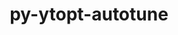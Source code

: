---
title: "py-ytopt-autotune"
layout: cache
categories: [package, develop]
meta: {"compilers": ["gcc@11.4.0", "gcc@9.4.0"], "num_specs": 12, "num_specs_by_stack": {"e4s": 9, "e4s-neoverse_v1": 2, "e4s-power": 1, "root": 12}, "oss": ["ubuntu20.04", "ubuntu22.04"], "platforms": ["linux"], "stacks": ["e4s", "e4s-neoverse_v1", "e4s-power", "root"], "targets": ["neoverse_v1", "ppc64le", "x86_64_v3"], "versions": ["1.1.0"]}
spec_details: [{"compiler": "gcc@11.4.0", "hash": "7a2fsmvyy7karour3e2dok37kntbvhmt", "os": "ubuntu22.04", "platform": "linux", "size": "-", "stacks": ["e4s", "root"], "target": "x86_64_v3", "variants": ["build_system=python_pip", "patches:=60375df"], "versions": ["1.1.0"]}, {"compiler": "gcc@11.4.0", "hash": "ac6wrf3bxwxfpx25heozysoyjjmvtspt", "os": "ubuntu22.04", "platform": "linux", "size": "-", "stacks": ["e4s", "root"], "target": "x86_64_v3", "variants": ["build_system=python_pip", "patches:=60375df"], "versions": ["1.1.0"]}, {"compiler": "gcc@11.4.0", "hash": "eo6jmfcdd2gpk7yudqr4buiqgxmuhvm6", "os": "ubuntu22.04", "platform": "linux", "size": "-", "stacks": ["e4s-neoverse_v1", "root"], "target": "neoverse_v1", "variants": ["build_system=python_pip", "patches:=60375df"], "versions": ["1.1.0"]}, {"compiler": "gcc@11.4.0", "hash": "ev5p4lhpftavtrbibtzhurrwusbbn4fn", "os": "ubuntu22.04", "platform": "linux", "size": "-", "stacks": ["e4s", "root"], "target": "x86_64_v3", "variants": ["build_system=python_pip", "patches:=60375df"], "versions": ["1.1.0"]}, {"compiler": "gcc@11.4.0", "hash": "fharndrr46hvg2jgf2awp3o327ws3ew7", "os": "ubuntu22.04", "platform": "linux", "size": "-", "stacks": ["e4s", "root"], "target": "x86_64_v3", "variants": ["build_system=python_pip", "patches:=60375df"], "versions": ["1.1.0"]}, {"compiler": "gcc@11.4.0", "hash": "foqlvu3qjtcu3qaclxqcakvnlb6x65lv", "os": "ubuntu22.04", "platform": "linux", "size": "-", "stacks": ["e4s", "root"], "target": "x86_64_v3", "variants": ["build_system=python_pip", "patches:=60375df"], "versions": ["1.1.0"]}, {"compiler": "gcc@11.4.0", "hash": "kyil7lbyozpt3tt6gejymev44i4j2ru3", "os": "ubuntu22.04", "platform": "linux", "size": "-", "stacks": ["e4s", "root"], "target": "x86_64_v3", "variants": ["build_system=python_pip", "patches:=60375df"], "versions": ["1.1.0"]}, {"compiler": "gcc@11.4.0", "hash": "q2l4pj5djbjkxjd4juty444eueynlwmk", "os": "ubuntu22.04", "platform": "linux", "size": "-", "stacks": ["e4s", "root"], "target": "x86_64_v3", "variants": ["build_system=python_pip", "patches:=60375df"], "versions": ["1.1.0"]}, {"compiler": "gcc@11.4.0", "hash": "q4kt4mdbfq4zky6lvlf23txgdfp56eni", "os": "ubuntu22.04", "platform": "linux", "size": "-", "stacks": ["e4s", "root"], "target": "x86_64_v3", "variants": ["build_system=python_pip", "patches:=60375df"], "versions": ["1.1.0"]}, {"compiler": "gcc@11.4.0", "hash": "qxuskiboohjyermjde6jfb6k4zbxudoh", "os": "ubuntu22.04", "platform": "linux", "size": "-", "stacks": ["e4s-neoverse_v1", "root"], "target": "neoverse_v1", "variants": ["build_system=python_pip", "patches:=60375df"], "versions": ["1.1.0"]}, {"compiler": "gcc@9.4.0", "hash": "xxhx7nljivkytjdquzixki2xk7e2i43v", "os": "ubuntu20.04", "platform": "linux", "size": "-", "stacks": ["e4s-power", "root"], "target": "ppc64le", "variants": ["build_system=python_pip", "patches:=60375df"], "versions": ["1.1.0"]}, {"compiler": "gcc@11.4.0", "hash": "zt5xesmq2uh666wplgepgd4lv5z3aaks", "os": "ubuntu22.04", "platform": "linux", "size": "-", "stacks": ["e4s", "root"], "target": "x86_64_v3", "variants": ["build_system=python_pip", "patches:=60375df"], "versions": ["1.1.0"]}]
---